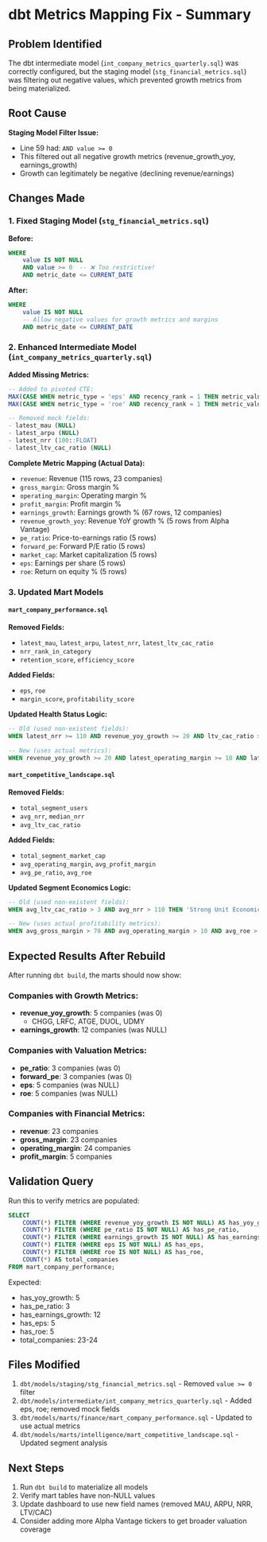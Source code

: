 # dbt Metrics Mapping Fix - Summary

## Problem Identified
The dbt intermediate model (`int_company_metrics_quarterly.sql`) was correctly configured, but the staging model (`stg_financial_metrics.sql`) was filtering out negative values, which prevented growth metrics from being materialized.

## Root Cause
**Staging Model Filter Issue:**
- Line 59 had: `AND value >= 0`
- This filtered out all negative growth metrics (revenue_growth_yoy, earnings_growth)
- Growth can legitimately be negative (declining revenue/earnings)

## Changes Made

### 1. Fixed Staging Model (`stg_financial_metrics.sql`)
**Before:**
```sql
WHERE
    value IS NOT NULL
    AND value >= 0  -- ❌ Too restrictive!
    AND metric_date <= CURRENT_DATE
```

**After:**
```sql
WHERE
    value IS NOT NULL
    -- Allow negative values for growth metrics and margins
    AND metric_date <= CURRENT_DATE
```

### 2. Enhanced Intermediate Model (`int_company_metrics_quarterly.sql`)
**Added Missing Metrics:**
```sql
-- Added to pivoted CTE:
MAX(CASE WHEN metric_type = 'eps' AND recency_rank = 1 THEN metric_value END) AS eps,
MAX(CASE WHEN metric_type = 'roe' AND recency_rank = 1 THEN metric_value END) AS roe,

-- Removed mock fields:
- latest_mau (NULL)
- latest_arpu (NULL)
- latest_nrr (100::FLOAT)
- latest_ltv_cac_ratio (NULL)
```

**Complete Metric Mapping (Actual Data):**
- `revenue`: Revenue (115 rows, 23 companies)
- `gross_margin`: Gross margin %
- `operating_margin`: Operating margin %
- `profit_margin`: Profit margin %
- `earnings_growth`: Earnings growth % (67 rows, 12 companies)
- `revenue_growth_yoy`: Revenue YoY growth % (5 rows from Alpha Vantage)
- `pe_ratio`: Price-to-earnings ratio (5 rows)
- `forward_pe`: Forward P/E ratio (5 rows)
- `market_cap`: Market capitalization (5 rows)
- `eps`: Earnings per share (5 rows)
- `roe`: Return on equity % (5 rows)

### 3. Updated Mart Models

#### `mart_company_performance.sql`
**Removed Fields:**
- `latest_mau`, `latest_arpu`, `latest_nrr`, `latest_ltv_cac_ratio`
- `nrr_rank_in_category`
- `retention_score`, `efficiency_score`

**Added Fields:**
- `eps`, `roe`
- `margin_score`, `profitability_score`

**Updated Health Status Logic:**
```sql
-- Old (used non-existent fields):
WHEN latest_nrr >= 110 AND revenue_yoy_growth >= 20 AND ltv_cac_ratio >= 2

-- New (uses actual metrics):
WHEN revenue_yoy_growth >= 20 AND latest_operating_margin >= 10 AND latest_gross_margin >= 60
```

#### `mart_competitive_landscape.sql`
**Removed Fields:**
- `total_segment_users`
- `avg_nrr`, `median_nrr`
- `avg_ltv_cac_ratio`

**Added Fields:**
- `total_segment_market_cap`
- `avg_operating_margin`, `avg_profit_margin`
- `avg_pe_ratio`, `avg_roe`

**Updated Segment Economics Logic:**
```sql
-- Old (used non-existent fields):
WHEN avg_ltv_cac_ratio > 3 AND avg_nrr > 110 THEN 'Strong Unit Economics'

-- New (uses actual profitability metrics):
WHEN avg_gross_margin > 70 AND avg_operating_margin > 10 AND avg_roe > 15 THEN 'Strong Profitability'
```

## Expected Results After Rebuild

After running `dbt build`, the marts should now show:

### Companies with Growth Metrics:
- **revenue_yoy_growth**: 5 companies (was 0)
  - CHGG, LRFC, ATGE, DUOL, UDMY
- **earnings_growth**: 12 companies (was NULL)

### Companies with Valuation Metrics:
- **pe_ratio**: 3 companies (was 0)
- **forward_pe**: 3 companies (was 0)
- **eps**: 5 companies (was NULL)
- **roe**: 5 companies (was NULL)

### Companies with Financial Metrics:
- **revenue**: 23 companies
- **gross_margin**: 23 companies
- **operating_margin**: 24 companies
- **profit_margin**: 5 companies

## Validation Query

Run this to verify metrics are populated:
```sql
SELECT
    COUNT(*) FILTER (WHERE revenue_yoy_growth IS NOT NULL) AS has_yoy_growth,
    COUNT(*) FILTER (WHERE pe_ratio IS NOT NULL) AS has_pe_ratio,
    COUNT(*) FILTER (WHERE earnings_growth IS NOT NULL) AS has_earnings_growth,
    COUNT(*) FILTER (WHERE eps IS NOT NULL) AS has_eps,
    COUNT(*) FILTER (WHERE roe IS NOT NULL) AS has_roe,
    COUNT(*) AS total_companies
FROM mart_company_performance;
```

Expected:
- has_yoy_growth: 5
- has_pe_ratio: 3
- has_earnings_growth: 12
- has_eps: 5
- has_roe: 5
- total_companies: 23-24

## Files Modified

1. `dbt/models/staging/stg_financial_metrics.sql` - Removed `value >= 0` filter
2. `dbt/models/intermediate/int_company_metrics_quarterly.sql` - Added eps, roe; removed mock fields
3. `dbt/models/marts/finance/mart_company_performance.sql` - Updated to use actual metrics
4. `dbt/models/marts/intelligence/mart_competitive_landscape.sql` - Updated segment analysis

## Next Steps

1. Run `dbt build` to materialize all models
2. Verify mart tables have non-NULL values
3. Update dashboard to use new field names (removed MAU, ARPU, NRR, LTV/CAC)
4. Consider adding more Alpha Vantage tickers to get broader valuation coverage
